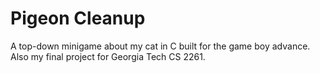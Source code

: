 # Pigeon Cleanup
A top-down minigame about my cat in C built for the game boy advance. Also my final project for Georgia Tech CS 2261.
